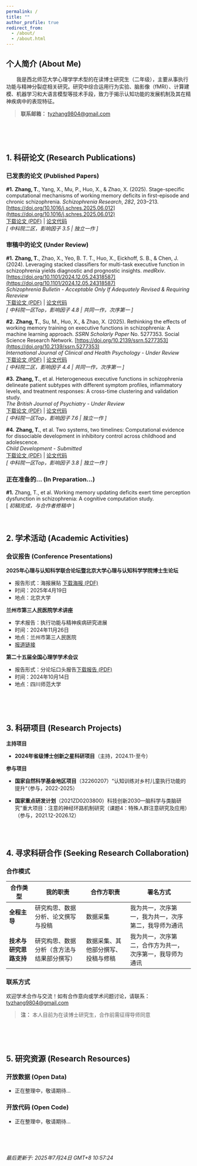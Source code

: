 ```yaml
---
permalink: /
title: ""
author_profile: true
redirect_from: 
  - /about/
  - /about.html
---
```


## 个人简介 (About Me)

　　我是西北师范大学心理学学术型的在读博士研究生（二年级），主要从事执行功能与精神分裂症相关研究。研究中综合运用行为实验、脑影像（fMRI）、计算建模、机器学习和大语言模型等技术手段，致力于揭示认知功能的发展机制及其在精神疾病中的表现特征。

> **联系邮箱：** tyzhang9804@gmail.com
<br>
<br>
<br>

## 1. 科研论文 (Research Publications)

### 已发表的论文 (Published Papers)

**#1.** **Zhang, T.**, Yang, X., Mu, P., Huo, X., & Zhao, X. (2025). Stage-specific computational mechanisms of working memory deficits in first-episode and chronic schizophrenia. *Schizophrenia Research*, *282*, 203–213. [https://doi.org/10.1016/j.schres.2025.06.012](https://doi.org/10.1016/j.schres.2025.06.012)  <br>
[下载论文 (PDF)](https://tyzhang98.github.io/zhang/files/paper1.pdf) | [论文代码](https://github.com/tyzhang98/Two-back-task-HDDM)  
*[ 中科院二区，影响因子 3.5 | 独立一作 ]*

### 审稿中的论文 (Under Review)

**#1.** **Zhang, T.**, Zhao, X., Yeo, B. T. T., Huo, X., Eickhoff, S. B., & Chen, J. (2024). Leveraging stacked classifiers for multi-task executive function in schizophrenia yields diagnostic and prognostic insights. *medRxiv*. [https://doi.org/10.1101/2024.12.05.24318587](https://doi.org/10.1101/2024.12.05.24318587) <br>
*Schizophrenia Bulletin - Acceptable Only If Adequately Revised & Requiring Rereview*  
[下载论文 (PDF)](https://tyzhang98.github.io/zhang/files/paper2.pdf) | [论文代码](https://doi.org/10.6084/m9.figshare.26086594.v1)  
*[ 中科院一区Top，影响因子 4.8 | 共同一作，次序第一 ]*

**#2.** **Zhang, T.**, Su, M., Huo, X., & Zhao, X. (2025). Rethinking the effects of working memory training on executive functions in schizophrenia: A machine learning approach. *SSRN Scholarly Paper* No. 5277353. Social Science Research Network. [https://doi.org/10.2139/ssrn.5277353](https://doi.org/10.2139/ssrn.5277353)<br>
*International Journal of Clinical and Health Psychology - Under Review*  
[下载论文 (PDF)](https://tyzhang98.github.io/zhang/files/paper3.pdf) | [论文代码](https://github.com/tyzhang98/ML-PsyExecShift)  
*[ 中科院二区，影响因子 4.4 | 共同一作，次序第一 ]*

**#3.** **Zhang, T.**, et al. Heterogeneous executive functions in schizophrenia delineate patient subtypes with different symptom profiles, inflammatory levels, and treatment responses: A cross-time clustering and validation study. <br>
*The British Journal of Psychiatry - Under Review*  
[下载论文 (PDF)](https://tyzhang98.github.io/zhang/files/paper4.pdf) | [论文代码](https://github.com/tyzhang98/Code_Heterogeneous_EFs_in_SCZ)  
*[ 中科院一区Top，影响因子 7.6 | 独立一作 ]*

**#4.** **Zhang, T.**, et al. Two systems, two timelines: Computational evidence for dissociable development in inhibitory control across childhood and adolescence. <br>
*Child Development - Submitted*  
[下载论文 (PDF)](https://tyzhang98.github.io/zhang/files/paper5.pdf) | [论文代码](https://github.com/tyzhang98/inhibitory-control-dev-cogmodel-code)  
*[ 中科院一区Top，影响因子 3.8 | 独立一作 ]*

### 正在准备的... (In Preparation...)

**#1.** Zhang, T., et al. Working memory updating deficits exert time perception dysfunction in schizophrenia: A cognitive computation study.<br>
[ *初稿完成，与合作者修稿中* ]
<br>
<br>
<br>
## 2. 学术活动 (Academic Activities)

### 会议报告 (Conference Presentations)

**2025年心理与认知科学联合论坛暨北京大学心理与认知科学学院博士生论坛**  
- 报告形式：海报展贴 [下载海报 (PDF)](https://tyzhang98.github.io/zhang/files/slides1.pdf)
- 时间：2025年4月19日
- 地点：北京大学

**兰州市第三人民医院学术讲座**  
- 学术报告：执行功能与精神疾病研究进展
- 时间：2024年11月26日
- 地点：兰州市第三人民医院
- [报道链接](https://mp.weixin.qq.com/s/9FDqAlwUzW0x5VWXVVJ02g?scene=1)

**第二十五届全国心理学学术会议**  
- 报告形式：分论坛口头报告[下载报告 (PDF)](https://tyzhang98.github.io/zhang/files/slides2.pdf)
- 时间：2024年10月14日
- 地点：四川师范大学
<br>
<br>
<br>

## 3. 科研项目 (Research Projects)

**主持项目**
- **2024年省级博士创新之星科研项目**（主持，2024.11-至今）

**参与项目**
- **国家自然科学基金地区项目**（32260207）“认知训练对乡村儿童执行功能的提升“（参与，2022-2025）

- **国家重点研发计划**（2021ZD0203800）科技创新2030—脑科学与类脑研究"重大项目：注意的神经环路机制研究（课题4：特殊人群注意研究及应用）（参与，2021.12-2026.12）
<br>
<br>

## 4. 寻求科研合作 (Seeking Research Collaboration)

### 合作模式

| 合作类型 | 我的职责 | 合作方职责 | 署名方式 |
|---------|---------|-----------|----------|
| **全程主导** | 研究构思、数据分析、论文撰写与投稿 | 数据采集 | 我为共一，次序第一，我为共一，次序第二，我导师为通讯 |
| **技术与研究思路支持** | 研究构思、数据分析（含方法与结果部分撰写） | 数据采集、其他部分撰写、投稿与修稿 | 我为共一，次序第二，合作方为共一，次序第一，我导师为通讯 |

### 联系方式

欢迎学术合作与交流！如有合作意向或学术问题讨论，请联系：tyzhang9804@gmail.com

> **注：** 本人目前为在读博士研究生，合作前需征得导师同意

<br>
<br>
<br>

## 5. 研究资源 (Research Resources)

### 开放数据 (Open Data)
- 正在整理中，敬请期待...

### 开放代码 (Open Code)
- 正在整理中，敬请期待...
<br>
<br>
<br>



*最后更新于: 2025年7月24日 GMT+8 10:57:24* 